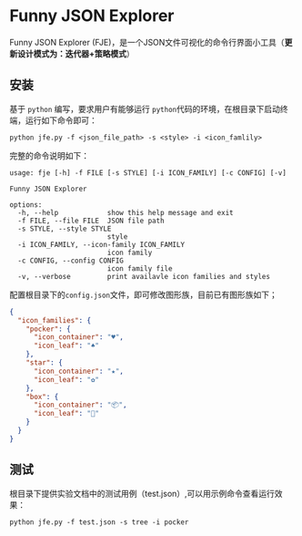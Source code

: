 # Funny JSON Explorer

Funny JSON Explorer (FJE)，是一个JSON文件可视化的命令行界面小工具（**更新设计模式为：迭代器+策略模式**）

## 安装

基于 `python` 编写，要求用户有能够运行 `python`代码的环境，在根目录下启动终端，运行如下命令即可：

```
python jfe.py -f <json_file_path> -s <style> -i <icon_famlily>
```

完整的命令说明如下：

```
usage: fje [-h] -f FILE [-s STYLE] [-i ICON_FAMILY] [-c CONFIG] [-v]

Funny JSON Explorer

options:
  -h, --help            show this help message and exit
  -f FILE, --file FILE  JSON file path
  -s STYLE, --style STYLE
                        style
  -i ICON_FAMILY, --icon-family ICON_FAMILY
                        icon family
  -c CONFIG, --config CONFIG
                        icon family file
  -v, --verbose         print availavle icon families and styles
```

配置根目录下的`config.json`文件，即可修改图形族，目前已有图形族如下；

```json
{
  "icon_families": {
    "pocker": {
      "icon_container": "♥",
      "icon_leaf": "♠"
    },
    "star": {
      "icon_container": "★",
      "icon_leaf": "✿"
    },
    "box": {
      "icon_container": "📦",
      "icon_leaf": "🍃"
    }
  }
}
```

## 测试

根目录下提供实验文档中的测试用例（test.json）,可以用示例命令查看运行效果：

```
python jfe.py -f test.json -s tree -i pocker
```
